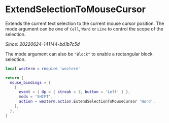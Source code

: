 # ExtendSelectionToMouseCursor

Extends the current text selection to the current mouse cursor position.
The mode argument can be one of `Cell`, `Word` or `Line` to control
the scope of the selection.

*Since: 20220624-141144-bd1b7c5d*

The mode argument can also be `"Block"` to enable a rectangular block selection.

```lua
local wezterm = require 'wezterm'

return {
  mouse_bindings = {
    {
      event = { Up = { streak = 1, button = 'Left' } },
      mods = 'SHIFT',
      action = wezterm.action.ExtendSelectionToMouseCursor 'Word',
    },
  },
}
```

